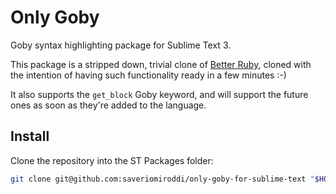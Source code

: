 # Only Goby

Goby syntax highlighting package for Sublime Text 3.

This package is a stripped down, trivial clone of [Better Ruby](https://github.com/fnando/better-ruby-for-sublime-text), cloned with the intention of having such functionality ready in a few minutes :-)

It also supports the `get_block` Goby keyword, and will support the future ones as soon as they're added to the language.

## Install

Clone the repository into the ST Packages folder:

```sh
git clone git@github.com:saveriomiroddi/only-goby-for-sublime-text "$HOME/.config/sublime-text-3/Packages/only-goby-for-sublime-text"
```
